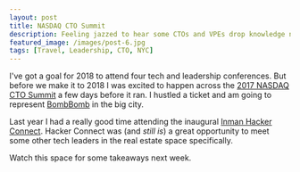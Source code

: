 ```yaml
---
layout: post
title: NASDAQ CTO Summit
description: Feeling jazzed to hear some CTOs and VPEs drop knowledge next week.
featured_image: /images/post-6.jpg
tags: [Travel, Leadership, CTO, NYC]
---
```


I've got a goal for 2018 to attend four tech and leadership conferences. But before we make it to 2018 I was excited to
happen across the [2017 NASDAQ CTO Summit](https://www.ctoconnection.com/summits/ny2017) a few days before it ran. I
hustled a ticket and am going to represent [BombBomb](https://bombbomb.com) in the big city.

Last year I had a really good time attending the inaugural [Inman Hacker Connect](https://www.inman.com/2016/11/21/inman-announces-hacker-connect-a-deep-real-estate-technology-dive/).
Hacker Connect was (and *still is*) a great opportunity to meet some other tech leaders in the real estate space specifically.

Watch this space for some takeaways next week.